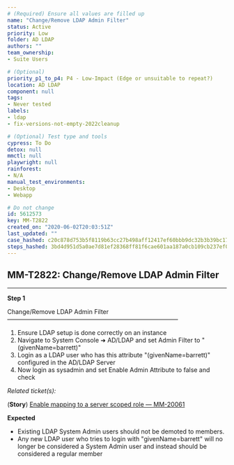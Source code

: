 ```yaml
---
# (Required) Ensure all values are filled up
name: "Change/Remove LDAP Admin Filter"
status: Active
priority: Low
folder: AD LDAP
authors: ""
team_ownership: 
- Suite Users

# (Optional)
priority_p1_to_p4: P4 - Low-Impact (Edge or unsuitable to repeat?)
location: AD LDAP
component: null
tags: 
- Never tested
labels: 
- ldap
- fix-versions-not-empty-2022cleanup

# (Optional) Test type and tools
cypress: To Do
detox: null
mmctl: null
playwright: null
rainforest: 
- N/A
manual_test_environments: 
- Desktop
- Webapp

# Do not change
id: 5612573
key: MM-T2822
created_on: "2020-06-02T20:03:51Z"
last_updated: ""
case_hashed: c20c878d753b5f8119b63cc27b498aff12417ef60bbb9dc32b3b39bc17929a822bd2d4518f225403e0973b6b933a9f0a
steps_hashed: 3bd4d951d5a0ae7d81ef28368ff81f6cae601aa187a0cb109cb237ef003f72061cb37683c27e178b81973d49eb518db1
---
```


<!-- (Auto-generated) Based on frontmatter's "key" and "name" -->

## MM-T2822: Change/Remove LDAP Admin Filter

---

**Step 1**

Change/Remove LDAP Admin Filter\
————————————————————————————

1. Ensure LDAP setup is done correctly on an instance
2. Navigate to System Console ➜ AD/LDAP and set Admin Filter to "(givenName=barrett)"
3. Login as a LDAP user who has this attribute "(givenName=barrett)" configured in the AD/LDAP Server
4. Now login as sysadmin and set Enable Admin Attribute to false and check

_Related ticket(s):_

(**Story**) [Enable mapping to a server scoped role — MM-20061](https://mattermost.atlassian.net/browse/MM-20061)

**Expected**

- Existing LDAP System Admin users should not be demoted to members.
- Any new LDAP user who tries to login with "givenName=barrett" will no longer be considered a System Admin user and instead should be considered a regular member
